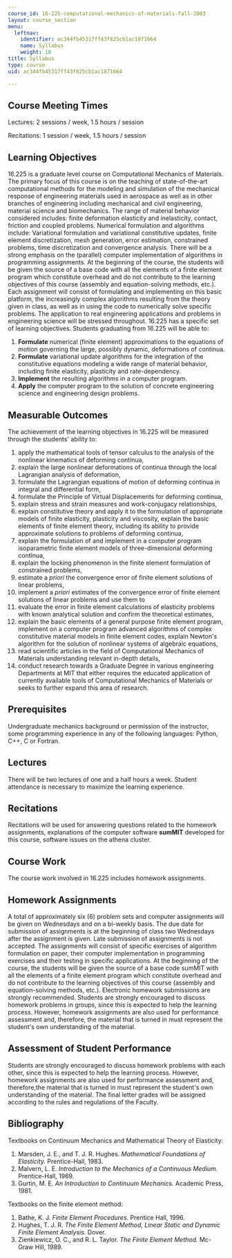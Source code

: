 ```yaml
---
course_id: 16-225-computational-mechanics-of-materials-fall-2003
layout: course_section
menu:
  leftnav:
    identifier: ac344fb45317ff43f825cb1ac1871664
    name: Syllabus
    weight: 10
title: Syllabus
type: course
uid: ac344fb45317ff43f825cb1ac1871664

---
```


Course Meeting Times
--------------------

Lectures: 2 sessions / week, 1.5 hours / session

Recitations: 1 session / week, 1.5 hours / session

Learning Objectives
-------------------

16.225 is a graduate level course on Computational Mechanics of Materials. The primary focus of this course is on the teaching of state-of-the-art computational methods for the modeling and simulation of the mechanical response of engineering materials used in aerospace as well as in other branches of engineering including mechanical and civil engineering, material science and biomechanics. The range of material behavior considered includes: finite deformation elasticity and inelasticity, contact, friction and coupled problems. Numerical formulation and algorithms include: Variational formulation and variational constitutive updates, finite element discretization, mesh generation, error estimation, constrained problems, time discretization and convergence analysis. There will be a strong emphasis on the (parallel) computer implementation of algorithms in programming assignments. At the beginning of the course, the students will be given the source of a base code with all the elements of a finite element program which constitute overhead and do not contribute to the learning objectives of this course (assembly and equation-solving methods, etc.). Each assignment will consist of formulating and implementing on this basic platform, the increasingly complex algorithms resulting from the theory given in class, as well as in using the code to numerically solve specific problems. The application to real engineering applications and problems in engineering science will be stressed throughout. 16.225 has a specific set of learning objectives. Students graduating from 16.225 will be able to:

1.  **Formulate** numerical (finite element) approximations to the equations of motion governing the large, possibly dynamic, deformations of continua.
2.  **Formulate** variational update algorithms for the integration of the constitutive equations modeling a wide range of material behavior, including finite elasticity, plasticity and rate-dependency.
3.  **Implement** the resulting algorithms in a computer program.
4.  **Apply** the computer program to the solution of concrete engineering science and engineering design problems.

Measurable Outcomes
-------------------

The achievement of the learning objectives in 16.225 will be measured through the students' ability to:

1.  apply the mathematical tools of tensor calculus to the analysis of the nonlinear kinematics of deforming continua,
2.  explain the large nonlinear deformations of continua through the local Lagrangian analysis of deformation,
3.  formulate the Lagrangian equations of motion of deforming continua in integral and differential form,
4.  formulate the Principle of Virtual Displacements for deforming continua,
5.  explain stress and strain measures and work-conjugacy relationships,
6.  explain constitutive theory and apply it to the formulation of appropriate models of finite elasticity, plasticity and viscosity, explain the basic elements of finite element theory, including its ability to provide approximate solutions to problems of deforming continua,
7.  explain the formulation of and implement in a computer program isoparametric finite element models of three-dimensional deforming continua,
8.  explain the locking phenomenon in the finite element formulation of constrained problems,
9.  estimate a _priori_ the convergence error of finite element solutions of linear problems,
10.  implement a _priori_ estimates of the convergence error of finite element solutions of linear problems and use them to
11.  evaluate the error in finite element calculations of elasticity problems with known analytical solution and confirm the theoretical estimates,
12.  explain the basic elements of a general purpose finite element program, implement on a computer program advanced algorithms of complex constitutive material models in finite element codes, explain Newton's algorithm for the solution of nonlinear systems of algebraic equations,
13.  read scientific articles in the field of Computational Mechanics of Materials understanding relevant in-depth details,
14.  conduct research towards a Graduate Degree in various engineering Departments at MIT that either requires the educated application of currently available tools of Computational Mechanics of Materials or seeks to further expand this area of research.

Prerequisites
-------------

Undergraduate mechanics background or permission of the instructor, some programming experience in any of the following languages: Python, C++, C or Fortran.

Lectures
--------

There will be two lectures of one and a half hours a week. Student attendance is necessary to maximize the learning experience.

Recitations
-----------

Recitations will be used for answering questions related to the homework assignments, explanations of the computer software **sumMIT** developed for this course, software issues on the athena cluster.

Course Work
-----------

The course work involved in 16.225 includes homework assignments.

Homework Assignments
--------------------

A total of approximately six (6) problem sets and computer assignments will be given on Wednesdays and on a bi-weekly basis. The due date for submission of assignments is at the beginning of class two Wednesdays after the assignment is given. Late submission of assignments is not accepted. The assignments will consist of specific exercises of algorithm formulation on paper, their computer implementation in programming exercises and their testing in specific applications. At the beginning of the course, the students will be given the source of a base code sumMIT with all the elements of a finite element program which constitute overhead and do not contribute to the learning objectives of this course (assembly and equation-solving methods, etc.). Electronic homework submissions are strongly recommended. Students are strongly encouraged to discuss homework problems in groups, since this is expected to help the learning process. However, homework assignments are also used for performance assessment and, therefore, the material that is turned in must represent the student's own understanding of the material.

Assessment of Student Performance
---------------------------------

Students are strongly encouraged to discuss homework problems with each other, since this is expected to help the learning process. However, homework assignments are also used for performance assessment and, therefore,the material that is turned in must represent the student's own understanding of the material. The final letter grades will be assigned according to the rules and regulations of the Faculty.

Bibliography
------------

Textbooks on Continuum Mechanics and Mathematical Theory of Elasticity:

1.  Marsden, J. E., and T. J. R. Hughes. _Mathematical Foundations of Elasticity._ Prentice-Hall, 1983.
2.  Malvern, L. E. _Introduction to the Mechanics of a Continuous Medium._ Prentice-Hall, 1969.
3.  Gurtin, M. E. _An Introduction to Continuum Mechanics._ Academic Press, 1981.

Textbooks on the finite element method:

1.  Bathe, K. J. _Finite Element Procedures._ Prentice Hall, 1996.
2.  Hughes, T. J. R. _The Finite Element Method, Linear Static and Dynamic Finite Element Analysis._ Dover.
3.  Zienkiewicz, O. C., and R. L. Taylor. _The Finite Element Method._ Mc-Graw Hill, 1989.